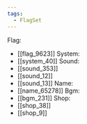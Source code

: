 ```yaml
---
tags:
  - FlagSet
---
```

Flag:
- [[flag_9623]]
System:
- [[system_40]]
Sound:
- [[sound_353]]
- [[sound_12]]
- [[sound_13]]
Name:
- [[name_65278]]
Bgm:
- [[bgm_231]]
Shop:
- [[shop_38]]
- [[shop_9]]
